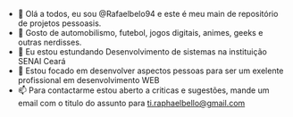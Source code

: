 - 👋 Olá a todos, eu sou @Rafaelbelo94 e este é meu main de repositório de projetos pessoasis.
- 👀 Gosto de automobilismo, futebol, jogos digitais, animes, geeks e outras nerdisses.
- 🌱 Eu estou estundando Desenvolvimento de sistemas na instituição SENAI Ceará
- 💞️ Estou focado em desenvolver aspectos pessoas para ser um exelente profissional em desenvolvimento WEB
- 📫 Para contactarme estou aberto a criticas e sugestões, mande um email com o titulo do assunto para ti.raphaelbello@gmail.com
